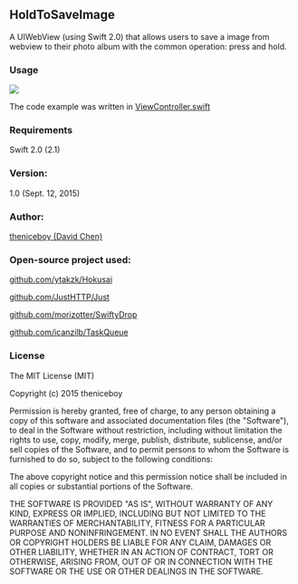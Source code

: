 ## HoldToSaveImage
A UIWebView (using Swift 2.0) that allows users to save a image from webview to their photo album with the common operation: press and hold.

### Usage
![](https://raw.githubusercontent.com/theniceboy/HoldToSaveImage/master/demo.gif)

The code example was written in [ViewController.swift](https://github.com/theniceboy/HoldToSaveImage/blob/master/HoldToSaveImage/ViewController.swift)

### Requirements
Swift 2.0 (2.1)

### Version:
1.0 (Sept. 12, 2015)

### Author:
[theniceboy (David Chen)](http://cwsoft.cc)

### Open-source project used:
[github.com/ytakzk/Hokusai](https://github.com/ytakzk/Hokusai)

[github.com/JustHTTP/Just](https://github.com/JustHTTP/Just)

[github.com/morizotter/SwiftyDrop](https://github.com/morizotter/SwiftyDrop)

[github.com/icanzilb/TaskQueue](https://github.com/icanzilb/TaskQueue)

### License

The MIT License (MIT)

Copyright (c) 2015 theniceboy

Permission is hereby granted, free of charge, to any person obtaining a copy
of this software and associated documentation files (the "Software"), to deal
in the Software without restriction, including without limitation the rights
to use, copy, modify, merge, publish, distribute, sublicense, and/or sell
copies of the Software, and to permit persons to whom the Software is
furnished to do so, subject to the following conditions:

The above copyright notice and this permission notice shall be included in all
copies or substantial portions of the Software.

THE SOFTWARE IS PROVIDED "AS IS", WITHOUT WARRANTY OF ANY KIND, EXPRESS OR
IMPLIED, INCLUDING BUT NOT LIMITED TO THE WARRANTIES OF MERCHANTABILITY,
FITNESS FOR A PARTICULAR PURPOSE AND NONINFRINGEMENT. IN NO EVENT SHALL THE
AUTHORS OR COPYRIGHT HOLDERS BE LIABLE FOR ANY CLAIM, DAMAGES OR OTHER
LIABILITY, WHETHER IN AN ACTION OF CONTRACT, TORT OR OTHERWISE, ARISING FROM,
OUT OF OR IN CONNECTION WITH THE SOFTWARE OR THE USE OR OTHER DEALINGS IN THE
SOFTWARE.

